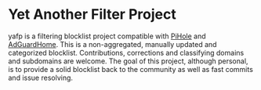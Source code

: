 # Yet Another Filter Project
yafp is a filtering blocklist project compatible with [PiHole](https://pi-hole.net/) and [AdGuardHome](https://adguard.com/en/adguard-home/overview.html). This is a non-aggregated, manually updated and categorized blocklist. Contributions, corrections and classifying domains and subdomains are welcome. The goal of this project, although personal, is to provide a solid blocklist back to the community as well as fast commits and issue resolving.
